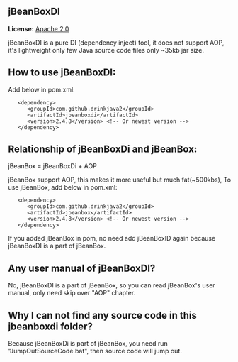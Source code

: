 ## jBeanBoxDI
**License:** [Apache 2.0](http://www.apache.org/licenses/LICENSE-2.0)  

jBeanBoxDI is a pure DI (dependency inject) tool, it does not support AOP, it's lightweight only few Java source code files only ~35kb jar size.  

## How to use jBeanBoxDI:
Add below in pom.xml:  
```
   <dependency>
      <groupId>com.github.drinkjava2</groupId>
      <artifactId>jbeanboxdi</artifactId>
      <version>2.4.8</version> <!-- Or newest version -->
   </dependency>   
``` 


## Relationship of jBeanBoxDi and jBeanBox:  
jBeanBox = jBeanBoxDi + AOP  

jBeanBox support AOP, this makes it more useful but much fat(~500kbs), To use jBeanBox, add below in pom.xml:  
```
   <dependency>
      <groupId>com.github.drinkjava2</groupId>
      <artifactId>jbeanbox</artifactId>
      <version>2.4.8</version> <!-- Or newest version -->
   </dependency> 
```
If you added jBeanBox in pom, no need add jBeanBoxID again because jBeanBoxDI is a part of jBeanBox.

## Any user manual of jBeanBoxDI?
No, jBeanBoxDI is a part of jBeanBox, so you can read jBeanBox's user manual, only need skip over "AOP" chapter.

## Why I can not find any source code in this jbeanboxdi folder? 
Because jBeanBoxDi is part of jBeanBox, you need run "JumpOutSourceCode.bat", then source code will jump out.